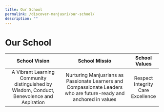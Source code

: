 ```yaml
---
title: Our School
permalink: /discover-manjusri/our-school/
description: ""
---
```

# Our School

| School Vision      | School Missio      | School Values |
|:-----------:|:-----------:|:--------------:|
| A Vibrant Learning Community distinguished by Wisdom, Conduct, Benevolence and Aspiration | Nurturing Manjusrians as Passionate Learners and Compassionate Leaders who are future-ready and anchored in values |       Respect <br>Integrity<br>Care<br>Excellence        |
